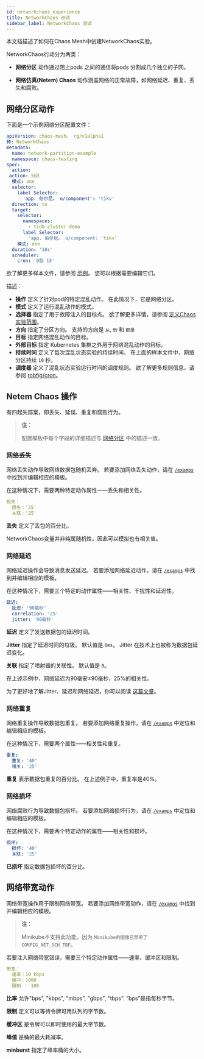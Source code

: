 ```yaml
---
id: networkchaos_experience
title: NetworkChaos 测试
sidebar_label: NetworkChaos 测试
---
```


本文档描述了如何在Chaos Mesh中创建NetworkChaos实验。

NetworkChaos行动分为两类：

- **网络分区** 动作通过阻止pods 之间的通信将pods 分割成几个独立的子网。

- **网络仿真(Netem) Chaos** 动作涵盖网络的正常故障，如网络延迟、重复、丢失和腐败。

## 网络分区动作

下面是一个示例网络分区配置文件：

```yaml
apiVersion: chaos-mesh。 rg/v1alpha1
种: NetworkChaos
metadata:
  name: network-partition-example
  namespace: chaos-testing
spec:
  action: 
 action: 分区
  模式: one
  selector:
    label Selector:
      'app. 伯尔尼。 o/component': 'tikv'
  direction: to
  target:
    selector:
      namespaces:
        - tidb-cluster-demo
      label Selector:
        'app. 伯尔尼。 o/component: 'tikv'
    模式: one
  duration: '10s'
  scheduler:
    cron: '@每 15'
```

欲了解更多样本文件，请参阅 [示例](https://github.com/chaos-mesh/chaos-mesh/tree/master/examples)。 您可以根据需要编辑它们。

描述：

- **操作** 定义了针对pod的特定混乱动作。 在此情况下，它是网络分区。
- **模式** 定义了运行混乱动作的模式。
- **选择器** 指定了用于故障注入的目标点。 欲了解更多详情，请参阅 [定义Chaos 实验范围](../user_guides/experiment_scope.md)。
- **方向** 指定了分区方向。 支持的方向是 `从`, `到` 和 `都是`
- **目标** 指定网络混乱动作的目标。
- **外部目标** 指定 Kubernetes 集群之外用于网络混乱动作的目标。
- **持续时间** 定义了每次混乱状态实验的持续时间。 在上面的样本文件中，网络分区持续 `10` 秒。
- **调度器** 定义了混乱状态实验运行时间的调度规则。 欲了解更多规则信息，请参阅 [robfig/cron](https://godoc.org/github.com/robfig/cron)。

## Netem Chaos 操作

有四起失踪案，即丢失、延误、重复和腐败行为。

> **注：**
> 
> 配置模板中每个字段的详细描述与 [网络分区](#network-partition-action) 中的描述一致。

### 网络丢失

网络丢失动作导致网络数据包随机丢弃。 若要添加网络丢失动作，请在 [`/examps`](https://github.com/chaos-mesh/chaos-mesh/blob/master/examples/network-loss-example.yaml) 中找到并编辑相应的模板。

在这种情况下，需要两种特定动作属性——丢失和相关性。

```yaml
损失：
  损失：'25'
  关联：'25'
```

**丢失** 定义了丢包的百分比。

NetworkChaos变量并非纯属随机性，因此可以模拟也有相关值。

### 网络延迟

网络延迟操作会导致消息发送延迟。 若要添加网络延迟动作，请在 [`/examps`](https://github.com/chaos-mesh/chaos-mesh/blob/master/examples/network-delay-example.yaml) 中找到并编辑相应的模板。

在这种情况下，需要三个特定的动作属性——相关性、干扰性和延迟性。

```yaml
延迟:
  延迟: '90毫秒'
  correlation: '25'
  jitter: '90毫秒'
```

**延迟** 定义了发送数据包的延迟时间。

**Jitter** 指定了延迟时间的垃圾。 默认值是 `0ms`。 Jitter 在技术上也被称为数据包延迟变化。

**关联** 指定了喷射器的关联性。 默认值是 `0`。

在上述示例中，网络延迟为90毫安±90毫秒，25%的相关性。

为了更好地了解Jitter、延迟和网络延迟，你可以阅读 [这篇文章](https://www.speedcheck.org/wiki/jitter/)。

### 网络重复

网络重复操作导致数据包重复。 若要添加网络重复操作，请在 [`/examps`](https://github.com/chaos-mesh/chaos-mesh/blob/master/examples/network-duplicate-example.yaml) 中定位和编辑相应的模板。

在这种情况下，需要两个属性――相关性和重复。

```yaml
重复:
  重复: '40'
  相关: '25'
```

**重复** 表示数据包重复的百分比。 在上述例子中，重复率是40%。

### 网络损坏

网络腐败行为导致数据包损坏。 若要添加网络损坏行为，请在 [`/examps`](https://github.com/chaos-mesh/chaos-mesh/blob/master/examples/network-corrupt-example.yaml) 中定位和编辑相应的模板。

在这种情况下，需要两个特定动作的属性——相关性和损坏。

```yaml
损坏:
  损坏: '40'
  关联: '25'
```

**已损坏** 指定数据包损坏的百分比。

## 网络带宽动作

网络带宽操作用于限制网络带宽。 若要添加网络带宽动作，请在 [`/examps`](https://github.com/chaos-mesh/chaos-mesh/blob/master/examples/network-bandwidth-example.yaml) 中找到并编辑相应的模板。

> **注：**
> 
> Minikube不支持此功能，因为 `Minikube的图像已禁用了 CONFIG_NET_SCH_TBF`。

若要注入网络带宽错误，需要三个特定动作属性——速率、缓冲区和限制。

```yaml
带宽：
  速率：10 kbps
  缓冲：1000
  限制 ︰ 100
```

**比率** 允许"bps", "kbps", "mbps", "gbps", "tbps". “bps”是指每秒字节。

**限制** 定义可以等待令牌可用队列的字节数。

**缓冲区** 是令牌可以即时使用的最大字节数。

**峰值** 是桶的最大耗减率。

**minburst** 指定了峰率桶的大小。
